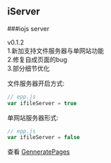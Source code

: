 ## iServer

###iojs server  

v0.1.2  
1.新加支持文件服务器与单网站功能  
2.修复自成页面的bug  
3.部分细节优化  

文件服务器开启方式:  
```javascript
// epp.js
var ifileServer = true
```

单网站服务器形式:
```javascript
// epp.js
var ifileServer = false
```


查看 [GenneratePages](https://github.com/ektx/Node/tree/master/GenneratePages)